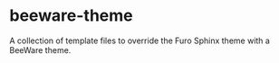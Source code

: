 # beeware-theme
A collection of template files to override the Furo Sphinx theme with a BeeWare theme.

